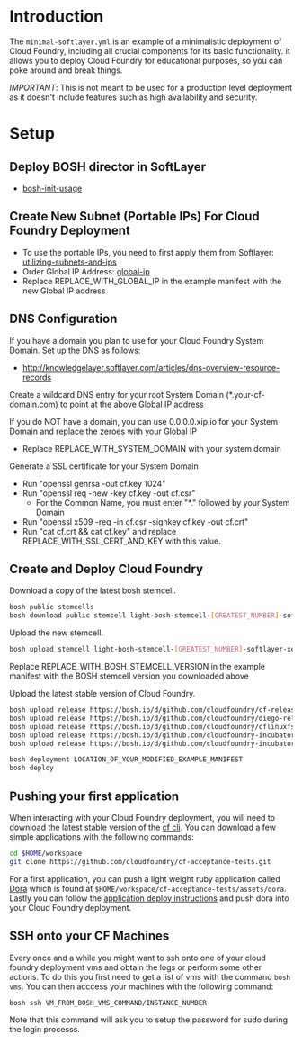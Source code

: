# Introduction

The `minimal-softlayer.yml` is an example of a minimalistic deployment of Cloud
Foundry, including all crucial components for its basic functionality. it allows
you to deploy Cloud Foundry for educational purposes, so you can poke around and
break things. 

*IMPORTANT*: This is not meant to be used for a production level deployment as
it doesn't include features such as high availability and security.

# Setup

## Deploy BOSH director in SoftLayer
- [bosh-init-usage](docs/bosh-init-usage.md)

## Create New Subnet (Portable IPs) For Cloud Foundry Deployment
- To use the portable IPs, you need to first apply them from Softlayer: [utilizing-subnets-and-ips](https://knowledgelayer.softlayer.com/learning/utilizing-subnets-and-ips)
- Order Global IP Address: [global-ip](https://knowledgelayer.softlayer.com/topic/global-ip)
- Replace REPLACE_WITH_GLOBAL_IP in the example manifest with the new Global IP address

## DNS Configuration
If you have a domain you plan to use for your Cloud Foundry System Domain. Set up the DNS as follows:
- http://knowledgelayer.softlayer.com/articles/dns-overview-resource-records

Create a wildcard DNS entry for your root System Domain (\*.your-cf-domain.com) to point at the above Global IP address

If you do NOT have a domain, you can use 0.0.0.0.xip.io for your System Domain and replace the zeroes with your Global IP

- Replace REPLACE_WITH_SYSTEM_DOMAIN with your system domain

Generate a SSL certificate for your System Domain

- Run "openssl genrsa -out cf.key 1024"
- Run "openssl req -new -key cf.key -out cf.csr"
  - For the Common Name, you must enter "\*." followed by your System Domain
- Run "openssl x509 -req -in cf.csr -signkey cf.key -out cf.crt"
- Run "cat cf.crt && cat cf.key" and replace REPLACE_WITH_SSL_CERT_AND_KEY with this value.

## Create and Deploy Cloud Foundry
Download a copy of the latest bosh stemcell.

```sh
bosh public stemcells
bosh download public stemcell light-bosh-stemcell-[GREATEST_NUMBER]-softlayer-xen-ubuntu-trusty-go_agent.tgz

```

Upload the new stemcell.

```sh
bosh upload stemcell light-bosh-stemcell-[GREATEST_NUMBER]-softlayer-xen-ubuntu-trusty-go_agent.tgz
```

Replace REPLACE_WITH_BOSH_STEMCELL_VERSION in the example manifest with the BOSH stemcell version you downloaded above

Upload the latest stable version of Cloud Foundry.

```sh
bosh upload release https://bosh.io/d/github.com/cloudfoundry/cf-release
bosh upload release https://bosh.io/d/github.com/cloudfoundry/diego-release
bosh upload release https://bosh.io/d/github.com/cloudfoundry/cflinuxfs2-rootfs-release
bosh upload release https://bosh.io/d/github.com/cloudfoundry-incubator/garden-linux-release
bosh upload release https://bosh.io/d/github.com/cloudfoundry-incubator/etcd-release

bosh deployment LOCATION_OF_YOUR_MODIFIED_EXAMPLE_MANIFEST
bosh deploy
```

## Pushing your first application
When interacting with your Cloud Foundry deployment, you will need to download the latest stable version of the
[cf cli](https://github.com/cloudfoundry/cli). You can download a few simple applications with the following commands:

```sh
cd $HOME/workspace
git clone https://github.com/cloudfoundry/cf-acceptance-tests.git
```

For a first application, you can push a light weight ruby application called 
[Dora](https://github.com/cloudfoundry/cf-acceptance-tests/tree/master/assets/dora)
which is found at `$HOME/workspace/cf-acceptance-tests/assets/dora`. Lastly you can follow the 
[application deploy instructions](http://docs.cloudfoundry.org/devguide/deploy-apps/deploy-app.html) and 
push dora into your Cloud Foundry deployment.

## SSH onto your CF Machines
Every once and a while you might want to ssh onto one of your cloud foundry deployment vms and obtain the logs
or perform some other actions. To do this you first need to get a list of vms with the command `bosh vms`. You can then
acccess your machines with the following command:

```sh
bosh ssh VM_FROM_BOSH_VMS_COMMAND/INSTANCE_NUMBER
```

Note that this command will ask you to setup the password for sudo during the login processs.

